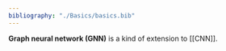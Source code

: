 ```yaml
---
bibliography: "./Basics/basics.bib"
---
```


**Graph neural network (GNN)** is a kind of extension to [[CNN]].